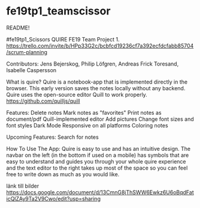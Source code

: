 # fe19tp1_teamscissor
README!

#fe19tp1_Scissors
QUIRE
FE19 Team Project 1. https://trello.com/invite/b/HPp33G2c/bcbfcd19236cf7a392ecfdcfabb85704/scrum-planning

Contributors:
Jens Bejerskog, Philip Löfgren, Andreas Frick Toresand, Isabelle Caspersson

What is quire?
Quire is a notebook-app that is implemented directly in the browser. This early version saves the notes locally without any backend. 
Quire uses the open-source editor Quill to work properly. https://github.com/quilljs/quill

Features:
Delete notes
Mark notes as "favorites"
Print notes as document/pdf
Quill-implemented editor
Add pictures
Change font sizes and font styles
Dark Mode
Responsive on all platforms
Coloring notes

Upcoming Features:
Search for notes
 
How To Use The App:
Quire is easy to use and has an intuitive design. The navbar on the left (in the bottom if used on a mobile) has symbols that are easy to understand and guides you through your whole quire experience and the text editor to the right takes up most of the space so you can feel free to write down as much as you would like.
 





länk till bilder https://docs.google.com/document/d/13CmnG8jThSWW6Ewkz6U6oBqdFaticQlZAy9Ta2V9Cwo/edit?usp=sharing
